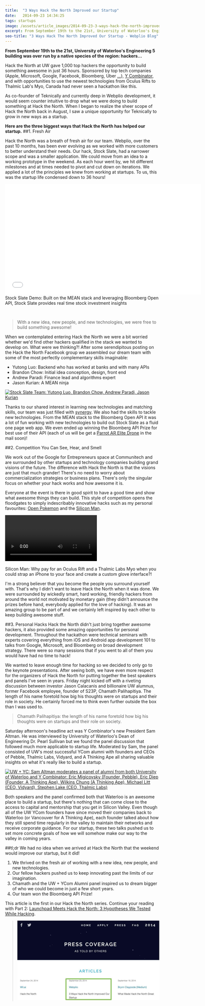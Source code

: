 ```yaml
---
title:  "3 Ways Hack the North Improved our Startup"
date:   2014-09-23 14:34:25
tags: startups
image: /assets/article_images/2014-09-23-3-ways-hack-the-north-improved-our-startup/HTN-Photo-c.jpg
excerpt: From September 19th to the 21st, University of Waterloo's Engineering 5 building was over run by a native species of the region&#58; hackers...
seo-title: "3 Ways Hack The North Improved Our Startup - Webplio Blog"
---
```


**From September 19th to the 21st, University of Waterloo's Engineering 5 building was over run by a native species of the region: hackers...**

Hack the North at UW gave 1,000 top hackers the opportunity to build something awesome in just 36 hours. Sponsored by top tech companies (Apple, Microsoft, Google, Facebook, Bloomberg, Uber <a href="http://hackthenorth.com" target="_blank">...</a>), <a href="http://www.ycombinator.com/" target="_blank">Y Combinator</a>, and with opportunities to use the newest technologies from Oculus Rifts to Thalmic Lab's Myo, Canada had never seen a hackathon like this.

As co-founder of Teknically and currently deep in Webplio development, it would seem counter intuitive to drop what we were doing to build something at Hack the North. When I began to realize the sheer scope of Hack the North back in August, I saw a unique opportunity for Teknically to grow in new ways as a startup.

**Here are the three biggest ways that Hack the North has helped our startup.**
##1. Fresh Air

Hack the North was a breath of fresh air for our team. Webplio, over the past 10 months, has been ever evolving as we worked with more customers to better understand their needs. Our hack, Stock Slate, had a narrower scope and was a smaller application. We could move from an idea to a working prototype in the weekend. As each hour went by, we hit different milestones and at times needed to pivot and cut down on iterations. We applied a lot of the principles we knew from working at startups. To us, this was the startup life condensed down to 36 hours!

<iframe src="//www.youtube-nocookie.com/embed/juY4bwJXMVE?rel=0" width="640" height="360" frameborder="0" allowfullscreen="allowfullscreen"></iframe><figcaption>Stock Slate Demo: Built on the MEAN stack and leveraging Bloomberg Open API, Stock Slate provides real time stock investment insights</figcaption>

&nbsp;
>With a new idea, new people, and new technologies, we were free to build something awesome!

When we contemplated entering Hack the North we were a bit worried whether we'd find other hackers qualified in the stack we wanted to develop on. What were we thinking?! After some serendipitous posting on the Hack the North Facebook group we assembled our dream team with some of the most perfectly complementary skills imaginable:
<ul>
	<li>Yutong Luo: Backend who has worked at banks and with many APIs</li>
	<li>Brandon Chow: Initial idea conception, design, front end</li>
	<li>Andrew Paradi: Finance lead and algorithms expert</li>
	<li>Jason Kurian: A MEAN ninja</li>
</ul>

<a href="https://instagram.com/p/tOuf1WG8dI/" target="_blank"><img src="http://photos-g.ak.instagram.com/hphotos-ak-xfp1/1742199_290274417829046_1818926910_n.jpg" alt="Stock Slate Team: Yutong Luo, Brandon Chow, Andrew Paradi, Jason Kurian"/></a>

Thanks to our shared interest in learning new technologies and matching skills, our team was just filled with <a href="https://youtu.be/VFqbGbU8f8o" target="_blank">synergy</a>. We also had the skills to tackle new technologies. From the MEAN stack to the Bloomberg Open API it was a lot of fun working with new technologies to build out Stock Slate as a fluid one page web app. We even ended up winning the Bloomberg API Prize for best use of their API (each of us will be get a <a href="http://ardrone2.parrot.com/" target="_blank">Parrot AR Elite Drone</a> in the mail soon)!

##2. Competition You Can See, Hear, and Smell

We work out of the Google for Entrepreneurs space at Communitech and are surrounded by other startups and technology companies building grand visions of the future. The difference with Hack the North is that the visions are just that much grander! There's no need to worry about commercialization strategies or business plans. There's only the singular focus on whether your hack works and how awesome it is.

Everyone at the event is there in good spirit to have a good time and show what awesome things they can build. This style of competition opens the floodgates to simply indescribably innovative hacks such as my personal favourites: <a href="http://hackthenorth.challengepost.com/submissions/27029-open-pokemon" target="_blank">Open Pokemon</a> and the <a href="http://hackthenorth.challengepost.com/submissions/27086-silicon-man" target="_blank">Silicon Man</a>.

<video src="http://videos-b-11.ak.instagram.com/hphotos-ak-xaf1/10713849_1509221115984991_1899933270_n.mp4" type="video/mp4" controls></video>
<figcaption>Silicon Man: Why pay for an Oculus Rift and a Thalmic Labs Myo when you could strap an iPhone to your face and create a custom glove interface?!</figcaption>

I'm a strong believer that you become the people you surround yourself with. That's why I didn't want to leave Hack the North when it was done. We were surrounded by wickedly smart, hard working, friendly hackers from around the world not motivated by monetary gain (they didn't announce the prizes before hand, everybody applied for the love of hacking). It was an amazing group to be part of and we certainly left inspired by each other to keep building awesome stuff.

##3. Personal Hacks
Hack the North didn't just bring together awesome hackers, it also provided some amazing opportunities for personal development. Throughout the hackathon were technical seminars with experts covering everything from iOS and Android app development 101 to talks from Google, Microsoft, and Bloomberg on broad development strategy. There were so many sessions that if you went to all of them you would have had no time to hack!

We wanted to leave enough time for hacking so we decided to only go to the keynote presentations. After seeing both, we have even more respect for the organizers of Hack the North for putting together the best speakers and panels I've seen in years. Friday night kicked off with a riveting discussion between investor Jason Calacanis and billionaire UW alumnus, former Facebook employee, founder of S23P, Chamath Palihapitiya. The length of his name foretold how big his thoughts were on startups and their role in society. He certainly forced me to think even further outside the box than I was used to.

>Chamath Palihapitiya: the length of his name foretold how big his thoughts were on startups and their role on society.

Saturday afternoon's headline act was Y Combinator's new President Sam Altman. He was interviewed by University of Waterloo's Dean of Engineering Dr. Pearl Sullivan but we found the panel discussion that followed much more applicable to startup life. Moderated by Sam, the panel consisted of UW's most successful YCom alumni with founders and CEOs of Pebble, Thalmic Labs, Vidyard, and A Thinking Ape all sharing valuable insights on what it's really like to build a startup.

<a href="https://instagram.com/p/tLJ1t1G8b6/" target="_blank"><img src="http://photos-b.ak.instagram.com/hphotos-ak-xaf1/10693659_1466888876932369_1764327461_n.jpg" alt="UW + YC: Sam Altman moderates a panel of alumni from both University of Waterloo and Y Combinator: Eric Migicovsky (Founder, Pebble), Eric Diep (Founder, A Thinking Ape), Wilkins Chung (A Thinking Ape), Michael Litt (CEO, Vidyard), Stephen Lake (CEO, Thalmic Labs)"/></a>

Both speakers and the panel confirmed both that Waterloo is an awesome place to build a startup, but there's nothing that can come close to the access to capital and mentorship that you get in Silicon Valley. Even though all of the UW YCom founders have since moved their companies back to Waterloo (or Vancouver for A Thinking Ape), each founder talked about how they still spend time regularly in the valley to maintain their networks and receive corporate guidance. For our startup, these two talks pushed us to set more concrete goals of how we will somehow make our way to the valley in coming years.

##tl;dr
We had no idea when we arrived at Hack the North that the weekend would improve our startup, but it did!

1. We thrived on the fresh air of working with a new idea, new people, and new technologies.
2. Our fellow hackers pushed us to keep innovating past the limits of our imagination.
3. Chamath and the UW + YCom Alumni panel inspired us to dream bigger of who we could become in just a few short years.
4. Our team won the Bloomberg API Prize!

This article is the first in our Hack the North series. Continue your reading with Part 2: <a href="http://andrewparadi.com/blog/launchpad-meets-hack-north-3-hypotheses-tested-hacking/">Launchpad Meets Hack the North: 3 Hypotheses We Tested While Hacking</a>.

>![Update May 2015: We've been featured on Hack the North's Press <a href="http://hackthenorth.com/press" target=_blank">page</a>!](/assets/article_images/2014-09-23-3-ways-hack-the-north-improved-our-startup/HTN-press-c.jpg)